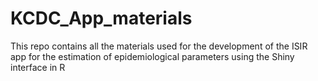 # KCDC_App_materials
This repo contains all the materials used for the development of the ISIR app for the estimation of epidemiological parameters using the Shiny interface in R

